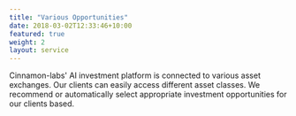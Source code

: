 ```yaml
---
title: "Various Opportunities"
date: 2018-03-02T12:33:46+10:00
featured: true
weight: 2
layout: service
---
```


Cinnamon-labs' AI investment platform is connected to various asset exchanges. Our clients can easily access different asset classes. We recommend or automatically select appropriate investment opportunities for our clients based.